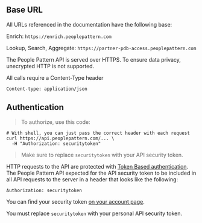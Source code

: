 ## Base URL

All URLs referenced in the documentation have the following base:

Enrich: `https://enrich.peoplepattern.com`

Lookup, Search, Aggregate: `https://partner-pdb-access.peoplepattern.com`

The People Pattern API is served over HTTPS. To ensure data privacy, unecrypted HTTP is not supported.

All calls require a Content-Type header

`Content-type: application/json`

## Authentication

> To authorize, use this code:

```shell
# With shell, you can just pass the correct header with each request
curl https://api.peoplepattern.com/... \
  -H "Authorization: securitytoken"
```

> Make sure to replace `securitytoken` with your API security token.

HTTP requests to the API are protected with [Token Based authentication](https://www.w3.org/2001/sw/Europe/events/foaf-galway/papers/fp/token_based_authentication/).  The People Pattern API expected for the API security token to be included in all API requests to the server in a header that looks like the following:

`Authorization: securitytoken`

You can find your security token [on your account page](https://app.peoplepattern.com/edit).

<aside class="notice">
You must replace <code>securitytoken</code> with your personal API security token.
</aside>
